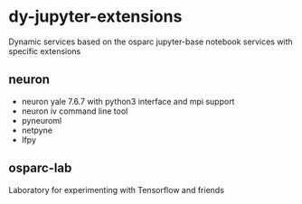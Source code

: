 # dy-jupyter-extensions

Dynamic services based on the osparc jupyter-base notebook services with specific extensions

## neuron

- neuron yale 7.6.7 with python3 interface and mpi support
- neuron iv command line tool
- pyneuroml
- netpyne
- lfpy

## osparc-lab

Laboratory for experimenting with Tensorflow and friends
